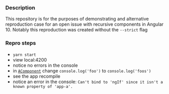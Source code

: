 ### Description
This repository is for the purposes of demonstrating and alternative reproduction case for an open issue with recursive components in Angular 10. Notably this reproduction was created without the `--strict` flag

### Repro steps
- `yarn start`
- view local:4200
- notice no errors in the console
- in [`AComponent`](https://github.com/algcifaldi/repro-not-strict/blob/master/src/app/a/a.component.ts#L9) change `console.log('foo')` to `console.log('foos')`
- see the app recompile
- notice an error in the console: `Can't bind to 'ngIf' since it isn't a known property of 'app-a'.`
